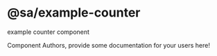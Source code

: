 @sa/example-counter
===============================================
example counter component

Component Authors, provide some documentation for your users here!